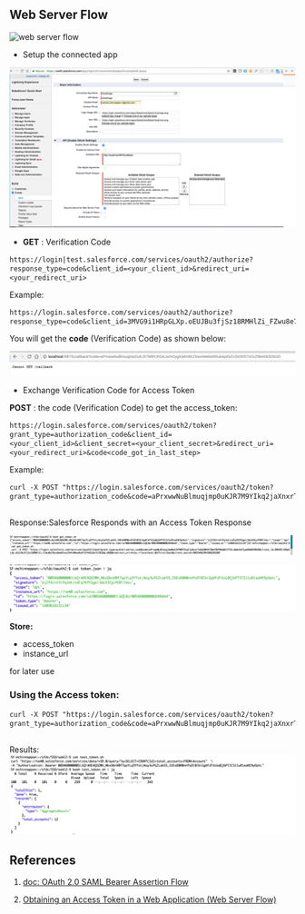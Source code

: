 

## Web Server Flow

![web server flow](https://s3.amazonaws.com/dfc-wiki/en/images/6/68/OAuthWebServerFlow.png)


-  Setup the connected app

![Setup the connected app](./img/auth_code/settingup-connected-app.png)


-  **GET** : Verification Code

```
https://login|test.salesforce.com/services/oauth2/authorize?response_type=code&client_id=<your_client_id>&redirect_uri=<your_redirect_uri>
```

Example:
```
https://login.salesforce.com/services/oauth2/authorize?response_type=code&client_id=3MVG9i1HRpGLXp.oEUJBu3fjSz18RMHlZi_FZwu8e78zs9awHIneJEK4iWbeaRxXTZFhKG18cYCC0J8pLzNQX&redirect_uri=http://localhost:8675/callback

```

You will get the **code** (Verification Code) as shown below:

![code](./img/auth_code/get_code.png)

- Exchange Verification Code for Access Token

 **POST** : the code (Verification Code) to get the access_token:

```
https://login.salesforce.com/services/oauth2/token?grant_type=authorization_code&client_id=<your_client_id>&client_secret=<your_client_secret>&redirect_uri=<your_redirect_uri>&code<code_got_in_last_step>

```

Example:

```
curl -X POST "https://login.salesforce.com/services/oauth2/token?grant_type=authorization_code&code=aPrxwwNuBlmuqjmp0uKJR7M9YIkq2jaXnxrTaOeDMKVFZNwY9UPARq01IfSSLuNpk5ml5ymObA%3D%3D&client_id=3MVG9i1HRpGLXp.oEUJBu3fjSz18RMHlZi_FZwu8e78zs9awHIneJEK4iWbeaRxXTZFhKG18cYCC0J8pLzNQX&redirect_uri=http://localhost:8675/callback&client_secret=9035466394386839280"


```

Response:Salesforce Responds with an Access Token Response

![token_response](./img/auth_code/get_authorization_code.png)

![access_token](./img/auth_code/access_token.png)


**Store:**

- access_token
- instance_url

for later use


### Using the Access token:

```
curl -X POST "https://login.salesforce.com/services/oauth2/token?grant_type=authorization_code&code=aPrxwwNuBlmuqjmp0uKJR7M9YIkq2jaXnxrTaOeDMKVFZNwY9UPARq01IfSSLuNpk5ml5ymObA%3D%3D&client_id=3MVG9i1HRpGLXp.oEUJBu3fjSz18RMHlZi_FZwu8e78zs9awHIneJEK4iWbeaRxXTZFhKG18cYCC0J8pLzNQX&redirect_uri=http://localhost:8675/callback&client_secret=9035466394386839280"


```

Results:
![test_token](./img/auth_code/testing_token.png)



## References
1. [doc: OAuth 2.0 SAML Bearer Assertion Flow](https://help.salesforce.com/articleView?id=remoteaccess_oauth_web_server_flow.htm&language=en&type=0)

2. [Obtaining an Access Token in a Web Application (Web Server Flow)](https://developer.salesforce.com/page/Digging_Deeper_into_OAuth_2.0_on_Force.com#Obtaining_an_Access_Token_in_a_Web_Application_.28Web_Server_Flow.29)
